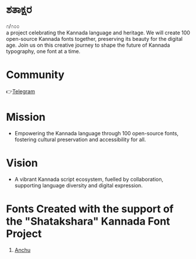 # ಶತಾಕ್ಷರ
೧/೧೦೦\
a project celebrating the Kannada language and heritage. We will create 100 open-source Kannada fonts together, preserving its beauty for the digital age. Join us on this creative journey to shape the future of Kannada typography, one font at a time.

# Community
👉[Telegram](https://telegram.me/shatakshara)

# Mission
* Empowering the Kannada language through 100 open-source fonts, fostering cultural preservation and accessibility for all.
  
# Vision
* A vibrant Kannada script ecosystem, fuelled by collaboration, supporting language diversity and digital expression.

# Fonts Created with the support of the "Shatakshara" Kannada Font Project
1. [Anchu](https://github.com/imarunck/anchu)
